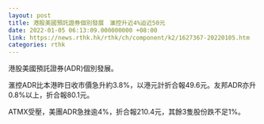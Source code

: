 ```yaml
---
layout: post
title: 港股美國預託證券個別發展　滙控升近4%迫近50元
date: 2022-01-05 06:13:09.000000000 +08:00
link: https://news.rthk.hk/rthk/ch/component/k2/1627367-20220105.htm
categories: rthk
---
```


港股美國預託證券(ADR)個別發展。

滙控ADR比本港昨日收市價急升約3.8%，以港元計折合報49.6元。友邦ADR亦升0.8%以上，折合報80.1元。

ATMX受壓，美團ADR急挫逾4%，折合報210.4元，其餘3隻股份跌不足1%。
